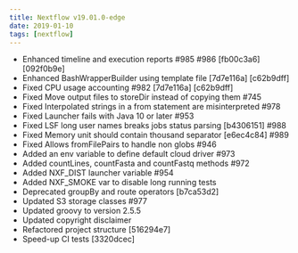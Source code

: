 ```yaml
---
title: Nextflow v19.01.0-edge
date: 2019-01-10
tags: [nextflow]
---
```


- Enhanced timeline and execution reports #985 #986 [fb00c3a6] [092f0b9e]
- Enhanced BashWrapperBuilder using template file [7d7e116a] [c62b9dff]
- Fixed CPU usage accounting #982 [7d7e116a] [c62b9dff]
- Fixed Move output files to storeDir instead of copying them #745
- Fixed Interpolated strings in a from statement are misinterpreted #978
- Fixed Launcher fails with Java 10 or later #953
- Fixed LSF long user names breaks jobs status parsing [b4306151] #988
- Fixed Memory unit should contain thousand separator [e6ec4c84] #989
- Fixed Allows fromFilePairs to handle non globs #946
- Added an env variable to define default cloud driver #973
- Added countLines, countFasta and countFastq methods #972
- Added NXF_DIST launcher variable #954
- Added NXF_SMOKE var to disable long running tests
- Deprecated groupBy and route operators [b7ca53d2]
- Updated S3 storage classes #977
- Updated groovy to version 2.5.5
- Updated copyright disclaimer
- Refactored project structure [516294e7]
- Speed-up CI tests [3320dcec]
